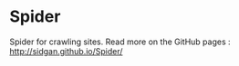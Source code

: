 Spider
======

Spider for crawling sites. 
Read more on the GitHub pages : http://sidgan.github.io/Spider/
